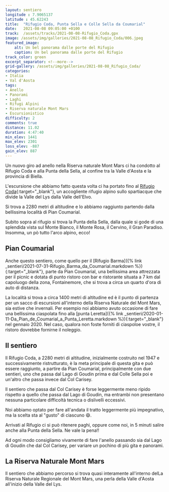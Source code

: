 ```yaml
---
layout: sentiero
longitude : 7.9065137
latitude : 45.62243
title:  "Rifugio Coda, Punta Sella e Colle Sella da Coumarial"
date:   2021-08-08 09:05:00 +0100
track:  /assets/tracks/2021-08-08-Rifugio_Coda.gpx
image: /assets/img/galleries/2021-08-08_Rifugio_Coda/006.jpeg
featured_image:
    alt: Un bel panorama dalle porte del Rifugio
    caption: Un bel panorama dalle porte del Rifugio
track_color: green
excerpt_separator: <!--more-->
grid-gallery: /assets/img/galleries/2021-08-08_Rifugio_Coda/
categories:
- Italia
- Val d'Aosta
tags:
- Anello
- Panorami
- Laghi
- Rifugi Alpini
- Riserva naturale Mont Mars  
- Escursionistico
difficulty: 2
comments: true
distance: 11.02 
duration: 4:47:40
min_elev: 1441
max_elev: 2301
loss_elev: -887
gain_elev: 887
---
```


Un nuovo giro ad anello nella Riserva naturale Mont Mars ci ha condotto al Rifugio Coda e alla Punta della Sella, al confine tra la Valle d'Aosta e la provincia di Biella.

<!--more-->

L'escursione che abbiamo fatto questa volta ci ha portato fino al [Rifugio Coda](http://www.rifugiocoda.it/){:target="_blank"}, un accogliente rifugio alpino sullo spartiacque che divide la Valle del Lys dalla Valle dell'Elvo. 

Si trova a 2280 metri di altitudine e lo abbiamo raggiunto partendo dalla bellissima località di Pian Coumarial.

Subito sopra al rifugio si trova la Punta della Sella, dalla quale si gode di una splendida vista sul Monte Bianco, il Monte Rosa, il Cervino, il Gran Paradiso. Insomma, un pò tutto l'arco alpino, ecco!

## Pian Coumarial

Anche questo sentiero, come quello per il [Rifugio Barma]({% link _sentieri/2021-07-31-Rifugio_Barma_da_Coumarial.markdown %}){:target="_blank"}, parte da Pian Coumarial, una bellissima area attrezzata per il picnic e dotata di punto ristoro con bar e ristorante situata a 7 km dal capoluogo della zona, Fontainemore, che si trova a circa un quarto d'ora di auto di distanza.

La località si trova a circa 1400 metri di altitudine ed è il punto di partenza per un sacco di escursioni all'interno della Riserva Naturale del Mont Mars, sia estive che invernali.
Per esempio noi abbiamo avuto occasione di fare una bellissima ciaspolata fino alla [punta Leretta]({% link _sentieri/2020-01-11-Da_Pian_de_Coumarial_a_Punta_Leretta.markdown %}){:target="_blank"} nel gennaio 2020. Nel caso, qualora non foste forniti di ciaspoloe vostre, il ristoro dovrebbe fornirne il noleggio.

## Il sentiero

Il Rifugio Coda, a 2280 metri di altitudine, inizialmente costruito nel 1947 e successivamente ristrutturato, è la meta principale di questa gita e può essere raggiunto, a partire da Pian Coumarial, principalmente con due sentieri, uno che passa dal Lago di Goudin prima e dal Colle Sella poi e un'altro che passa invece dal Col Carisey.

Il sentiero che passa dal Col Carisey è forse leggermente meno ripido rispetto a quello che passa dal Lago di Goudin, ma entrambi non presentano nessuna particolare difficoltà tecnica o dislivelli eccessivi.

Noi abbiamo optato per fare all'andata il tratto leggermente più impegnativo, ma la scelta sta al "gusto" di ciascuno :smile:.

Arrivati al Rifugio ci si può ritenere paghi, oppure come noi, in 5 minuti salire anche alla Punta della Sella. Ne vale la pena!!

Ad ogni modo consigliamo vivamente di fare l'anello passando sia dal Lago di Goudin che dal Col Carisey, per variare un pochino di più gita e panorami.

## La Riserva Naturale Mont Mars

Il sentiero che abbiamo percorso si trova quasi interamente all'interno delLa Riserva Naturale Regionale del Mont Mars, una perla della Valle d'Aosta all'inizio della Valle del Lys.
